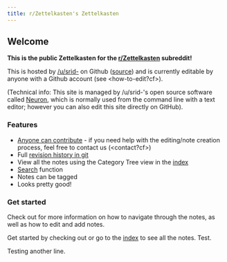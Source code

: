 ```yaml
---
title: r/Zettelkasten's Zettelkasten
---
```


## Welcome
**This is the public Zettelkasten for the [r/Zettelkasten](https://reddit.com/r/Zettelkasten/) subreddit!**

This <zettelkasten> is hosted by [/u/srid-](https://www.reddit.com/user/srid-) on Github ([source](https://github.com/srid/reddit.zettel.page)) and is currently editable by anyone with a Github account (see <how-to-edit?cf>). 

(Technical info: This site is managed by /u/srid-'s open source software called [Neuron](https://neuron.zettel.page/), which is normally used from the command line with a text editor; however you can also edit this site directly on GitHub).

### Features
* [Anyone can contribute](https://github.com/srid/reddit.zettel.page/edit/master/index.md) - if you need help with the editing/note creation process, feel free to contact us (<contact?cf>)
* Full [revision history in git](https://github.com/srid/reddit.zettel.page/commits/master)
* View all the notes using the Category Tree view in the [index](z-index.html)
* [Search](search.html) function
* Notes can be tagged
* Looks pretty good!

### Get started

Check out <how-to-use> for more information on how to navigate through the notes, as well as how to edit and add notes.

<div class="ui message">

Get started by checking out <zettelkasten> or go to the [index](https://reddit.zettel.page/z-index.html) to see all the notes.
Test.

Testing another line.
